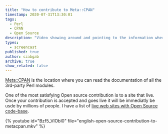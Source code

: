 ```yaml
---
title: "How to contribute to Meta::CPAN"
timestamp: 2020-07-31T13:30:01
tags:
  - Perl
  - CPAN
  - Open Source
description: "Video showing around and pointing to the information where you can find how to contribute to Meta::CPAN."
types:
  - screencast
published: true
author: szabgab
archive: true
show_related: false
---
```



[Meta::CPAN](https://metacpan.org/) is the location where you can read the documentation of all the 3rd-party Perl modules.


One of the most satisfying Open source contribution is to a site that live. Once your contribution is accepted and goes live
it will be immediatly be usde by millions of people.
I have a list of [live web sites with Open Source code-base](/live-web-site-with-editable-open-source-code).


{% youtube id="Bzf5_VlObl0" file="english-open-source-contribution-to-metacpan.mkv" %}

